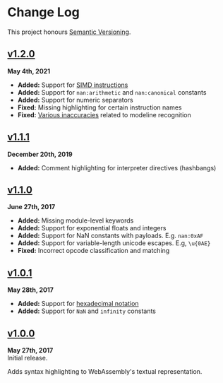 Change Log
==========

This project honours [Semantic Versioning](http://semver.org).

[Staged]: https://github.com/Alhadis/language-webassembly/compare/v1.2.0...HEAD


[v1.2.0]
------------------------------------------------------------------------
**May 4th, 2021**  
* __Added:__ Support for [SIMD instructions][2]
* __Added:__ Support for `nan:arithmetic` and `nan:canonical` constants
* __Added:__ Support for numeric separators
* __Fixed:__ Missing highlighting for certain instruction names
* __Fixed:__ [Various inaccuracies][1] related to modeline recognition

[v1.2.0]: https://github.com/Alhadis/language-webassembly/releases/tag/v1.2.0
[1]: https://github.com/github/linguist/pull/5271
[2]: https://webassembly.github.io/simd/core/appendix/index-instructions.html


[v1.1.1]
------------------------------------------------------------------------
**December 20th, 2019**  
* __Added:__ Comment highlighting for interpreter directives (hashbangs)

[v1.1.1]: https://github.com/Alhadis/language-webassembly/releases/tag/v1.1.1


[v1.1.0]
------------------------------------------------------------------------
**June 27th, 2017**  
* __Added:__ Missing module-level keywords
* __Added:__ Support for exponential floats and integers
* __Added:__ Support for NaN constants with payloads. E.g. `nan:0xAF`
* __Added:__ Support for variable-length unicode escapes. E.g, `\u{0AE}`
* __Fixed:__ Incorrect opcode classification and matching

[v1.1.0]: https://github.com/Alhadis/language-webassembly/releases/tag/v1.1.0


[v1.0.1]
------------------------------------------------------------------------
**May 28th, 2017**  
* __Added:__ Support for [hexadecimal notation][hexdec]
* __Added:__ Support for `NaN` and `infinity` constants

[v1.0.1]: https://github.com/Alhadis/language-webassembly/releases/tag/v1.0.1
[hexdec]: http://webassembly.github.io/spec/text/values.html#integers


[v1.0.0]
------------------------------------------------------------------------
**May 27th, 2017**  
Initial release.

Adds syntax highlighting to WebAssembly's textual representation.

[v1.0.0]: https://github.com/Alhadis/language-webassembly/releases/tag/v1.0.0
